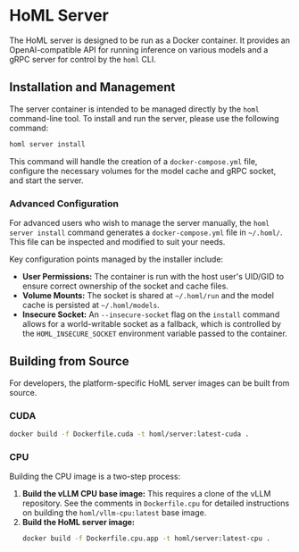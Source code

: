 # HoML Server

The HoML server is designed to be run as a Docker container. It provides an OpenAI-compatible API for running inference on various models and a gRPC server for control by the `homl` CLI.

## Installation and Management

The server container is intended to be managed directly by the `homl` command-line tool. To install and run the server, please use the following command:

```bash
homl server install
```

This command will handle the creation of a `docker-compose.yml` file, configure the necessary volumes for the model cache and gRPC socket, and start the server.

### Advanced Configuration

For advanced users who wish to manage the server manually, the `homl server install` command generates a `docker-compose.yml` file in `~/.homl/`. This file can be inspected and modified to suit your needs.

Key configuration points managed by the installer include:
-   **User Permissions:** The container is run with the host user's UID/GID to ensure correct ownership of the socket and cache files.
-   **Volume Mounts:** The socket is shared at `~/.homl/run` and the model cache is persisted at `~/.homl/models`.
-   **Insecure Socket:** An `--insecure-socket` flag on the `install` command allows for a world-writable socket as a fallback, which is controlled by the `HOML_INSECURE_SOCKET` environment variable passed to the container.

## Building from Source

For developers, the platform-specific HoML server images can be built from source.

### CUDA
```bash
docker build -f Dockerfile.cuda -t homl/server:latest-cuda .
```

### CPU
Building the CPU image is a two-step process:
1.  **Build the vLLM CPU base image:** This requires a clone of the vLLM repository. See the comments in `Dockerfile.cpu` for detailed instructions on building the `homl/vllm-cpu:latest` base image.
2.  **Build the HoML server image:**
    ```bash
    docker build -f Dockerfile.cpu.app -t homl/server:latest-cpu .
    ```
